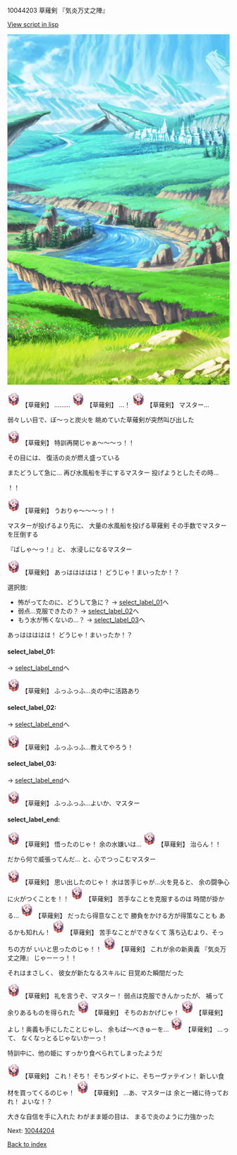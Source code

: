 10044203 草薙剣 『気炎万丈之陣』

[View script in lisp](../scripts/10044203.txt)

![plain.png](../images/backgrounds/plain.png)

<img src="../images/units/100441.png" alt="100441.png" height="34"/>
【草薙剣】
………

<img src="../images/units/100441.png" alt="100441.png" height="34"/>
【草薙剣】
…！

<img src="../images/units/100441.png" alt="100441.png" height="34"/>
【草薙剣】
マスター…

弱々しい目で、ぼ～っと炭火を
眺めていた草薙剣が突然叫び出した

<img src="../images/units/100441.png" alt="100441.png" height="34"/>
【草薙剣】
特訓再開じゃぁ～～～っ！！

その目には、
復活の炎が燃え盛っている

またどうして急に…
再び水風船を手にするマスター
投げようとしたその時…

！！

<img src="../images/units/100441.png" alt="100441.png" height="34"/>
【草薙剣】
うおりゃ～～～っ！！

マスターが投げるより先に、
大量の水風船を投げる草薙剣
その手数でマスターを圧倒する

『ばしゃ～っ！』と、
水浸しになるマスター

<img src="../images/units/100441.png" alt="100441.png" height="34"/>
【草薙剣】
あっははははは！
どうじゃ！まいったか！？

選択肢:
- 怖がってたのに、どうして急に？ → [select_label_01](#select_label_01)へ
- 弱点…克服できたの？ → [select_label_02](#select_label_02)へ
- もう水が怖くないの…？ → [select_label_03](#select_label_03)へ

あっははははは！
どうじゃ！まいったか！？

#### select_label_01:
 → [select_label_end](#select_label_end)へ

<img src="../images/units/100441.png" alt="100441.png" height="34"/>
【草薙剣】
ふっふっふ…炎の中に活路あり

#### select_label_02:
 → [select_label_end](#select_label_end)へ

<img src="../images/units/100441.png" alt="100441.png" height="34"/>
【草薙剣】
ふっふっふ…教えてやろう！

#### select_label_03:
 → [select_label_end](#select_label_end)へ

<img src="../images/units/100441.png" alt="100441.png" height="34"/>
【草薙剣】
ふっふっふ…よいか、マスター

#### select_label_end:

<img src="../images/units/100441.png" alt="100441.png" height="34"/>
【草薙剣】
悟ったのじゃ！
余の水嫌いは…

<img src="../images/units/100441.png" alt="100441.png" height="34"/>
【草薙剣】
治らん！！

だから何で威張ってんだ…
と、心でつっこむマスター

<img src="../images/units/100441.png" alt="100441.png" height="34"/>
【草薙剣】
思い出したのじゃ！
水は苦手じゃが…火を見ると、
余の闘争心に火がつくことを！！

<img src="../images/units/100441.png" alt="100441.png" height="34"/>
【草薙剣】
苦手なことを克服するのは
時間が掛かる…

<img src="../images/units/100441.png" alt="100441.png" height="34"/>
【草薙剣】
だったら得意なことで
勝負をかける方が得策なことも
あるかも知れん！

<img src="../images/units/100441.png" alt="100441.png" height="34"/>
【草薙剣】
苦手なことができなくて
落ち込むより、そっちの方が
いいと思ったのじゃ！！

<img src="../images/units/100441.png" alt="100441.png" height="34"/>
【草薙剣】
これが余の新奥義
『気炎万丈之陣』
じゃーーっ！！

それはまさしく、
彼女が新たなるスキルに
目覚めた瞬間だった

<img src="../images/units/100441.png" alt="100441.png" height="34"/>
【草薙剣】
礼を言うぞ、マスター！
弱点は克服できんかったが、
補って余りあるものを得られた

<img src="../images/units/100441.png" alt="100441.png" height="34"/>
【草薙剣】
そちのおかげじゃ！

<img src="../images/units/100441.png" alt="100441.png" height="34"/>
【草薙剣】
よし！奥義も手にしたことじゃし、
余もば～べきゅーを…

<img src="../images/units/100441.png" alt="100441.png" height="34"/>
【草薙剣】
…って、
なくなっとるじゃないかーっ！

特訓中に、他の姫に
すっかり食べられてしまったようだ

<img src="../images/units/100441.png" alt="100441.png" height="34"/>
【草薙剣】
これ！そち！
そちンダイトに、そちーヴァテイン！
新しい食材を買ってくるのじゃ！

<img src="../images/units/100441.png" alt="100441.png" height="34"/>
【草薙剣】
…あ、マスターは
余と一緒に待っておれ！
よいな！？

大きな自信を手に入れた
わがまま姫の目は、
まるで炎のように力強かった

Next: [10044204](10044204.md)

[Back to index](index.md)
